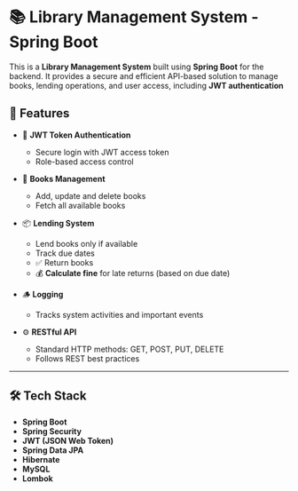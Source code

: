 # 📚 Library Management System - Spring Boot

This is a **Library Management System** built using **Spring Boot** for the backend. It provides a secure and efficient API-based solution to manage books, lending operations, and user access, including **JWT authentication**

## 🚀 Features

- 🔐 **JWT Token Authentication**
  - Secure login with JWT access token
  - Role-based access control 
  
- 📘 **Books Management**
  - Add, update and delete books
  - Fetch all available books
  
- 📦 **Lending System**
   - Lend books only if available
  - Track due dates
  - ✅ Return books
  - 💰 **Calculate fine** for late returns (based on due date)
  
- 🪵 **Logging**
  - Tracks system activities and important events
  
- ⚙️ **RESTful API**
  - Standard HTTP methods: GET, POST, PUT, DELETE
  - Follows REST best practices

---

## 🛠️ Tech Stack

- **Spring Boot**
- **Spring Security**
- **JWT (JSON Web Token)**
- **Spring Data JPA**
- **Hibernate**
- **MySQL**
- **Lombok**


